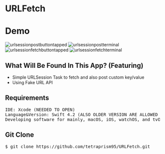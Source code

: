 # URLFetch

# Demo

![urlsessionpostbuttontapped](https://user-images.githubusercontent.com/36717095/51093431-61bc8980-1771-11e9-975c-535d86bea9b9.gif)
![urlsessionpostterminal](https://user-images.githubusercontent.com/36717095/51093435-697c2e00-1771-11e9-93cc-abdc5856d7c9.gif)
![urlsessionfetchbuttontapped](https://user-images.githubusercontent.com/36717095/51093437-6bde8800-1771-11e9-833a-33acd83a7c92.gif)
![urlsessionfetchterminal](https://user-images.githubusercontent.com/36717095/51093439-6ed97880-1771-11e9-8907-2eb1ac2be99d.gif)

## What Will Be Found In This App? (Featuring)

- Simple URLSession Task to fetch and also post custom key/value
- Using Fake URL API 

## Requirements
<pre>
IDE: Xcode (NEEDED TO OPEN)
Language&Version: Swift 4.2 (ALSO OLDER VERSION ARE ALLOWED I BELIEVE) 
Developing software for mainly, macOS, iOS, watchOS, and tvOS.
</pre>

## Git Clone

<pre>
$ git clone https://github.com/tetraprism95/URLFetch.git
</pre>

